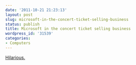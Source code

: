 ```yaml
---
date: '2011-10-21 21:23:13'
layout: post
slug: microsoft-in-the-concert-ticket-selling-business
status: publish
title: Microsoft in the concert ticket selling business
wordpress_id: '31539'
categories:
- Computers
---
```


[Hilarious.](http://www.youtube.com/watch?v=-KLwVfi0uaU)
